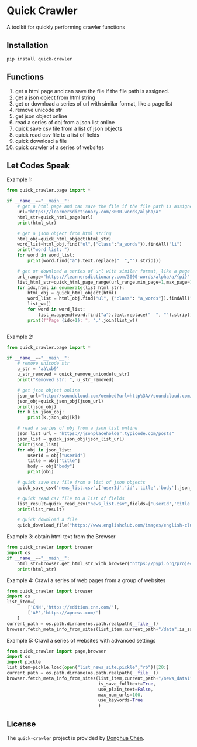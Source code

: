 # Quick Crawler

A toolkit for quickly performing crawler functions

## Installation
```pip
pip install quick-crawler
```

## Functions
1. get a html page and can save the file if the file path is assigned.
2. get a json object from html string
3. get or download a series of url with similar format, like a page list
4. remove unicode str
5. get json object online
6. read a series of obj from a json list online
7. quick save csv file from a list of json objects
8. quick read csv file to a list of fields
9. quick download a file
10. quick crawler of a series of websites


## Let Codes Speak
Example 1: 
```python
from quick_crawler.page import *

if __name__=="__main__":
    # get a html page and can save the file if the file path is assigned.
    url="https://learnersdictionary.com/3000-words/alpha/a"
    html_str=quick_html_page(url)
    print(html_str)

    # get a json object from html string
    html_obj=quick_html_object(html_str)
    word_list=html_obj.find("ul",{"class":"a_words"}).findAll("li")
    print("word list: ")
    for word in word_list:
        print(word.find("a").text.replace("  ","").strip())

    # get or download a series of url with similar format, like a page list
    url_range="https://learnersdictionary.com/3000-words/alpha/a/{pi}"
    list_html_str=quick_html_page_range(url_range,min_page=1,max_page=10)
    for idx,html in enumerate(list_html_str):
        html_obj = quick_html_object(html)
        word_list = html_obj.find("ul", {"class": "a_words"}).findAll("li")
        list_w=[]
        for word in word_list:
            list_w.append(word.find("a").text.replace("  ", "").strip())
        print(f"Page {idx+1}: ", ','.join(list_w))



```

Example 2: 
```python
from quick_crawler.page import *

if __name__=="__main__":
    # remove unicode str
    u_str = 'aà\xb9'
    u_str_removed = quick_remove_unicode(u_str)
    print("Removed str: ", u_str_removed)

    # get json object online
    json_url="http://soundcloud.com/oembed?url=http%3A//soundcloud.com/forss/flickermood&format=json"
    json_obj=quick_json_obj(json_url)
    print(json_obj)
    for k in json_obj:
        print(k,json_obj[k])

    # read a series of obj from a json list online
    json_list_url = "https://jsonplaceholder.typicode.com/posts"
    json_list = quick_json_obj(json_list_url)
    print(json_list)
    for obj in json_list:
        userId = obj["userId"]
        title = obj["title"]
        body = obj["body"]
        print(obj)

    # quick save csv file from a list of json objects
    quick_save_csv("news_list.csv",['userId','id','title','body'],json_list)

    # quick read csv file to a list of fields
    list_result=quick_read_csv("news_list.csv",fields=['userId','title'])
    print(list_result)

    # quick download a file
    quick_download_file("https://www.englishclub.com/images/english-club-C90.png",save_file_path="logo.png")


```
Example 3: obtain html text from the Browser
```python
from quick_crawler import browser
import os
if __name__=="__main__":
    html_str=browser.get_html_str_with_browser("https://pypi.org/project/quick-crawler/0.0.2/",driver_path='../../examples/browsers/chromedriver.exe')
    print(html_str)
```

Example 4: Crawl a series of web pages from a group of websites
```python
from quick_crawler import browser
import os
list_item=[
        ['CNN','https://edition.cnn.com/'],
        ['AP','https://apnews.com/']
    ]
current_path = os.path.dirname(os.path.realpath(__file__))
browser.fetch_meta_info_from_sites(list_item,current_path+"/data",is_save_fulltext=True,use_plain_text=True)
```

Example 5: Crawl a series of websites with advanced settings
```python
from quick_crawler import page,browser
import os
import pickle
list_item=pickle.load(open("list_news_site.pickle","rb"))[20:]
current_path = os.path.dirname(os.path.realpath(__file__))
browser.fetch_meta_info_from_sites(list_item,current_path+"/news_data1",
                                   is_save_fulltext=True,
                                   use_plain_text=False,
                                   max_num_urls=100,
                                   use_keywords=True
                                   )
```

## License
The `quick-crawler` project is provided by [Donghua Chen](https://github.com/dhchenx). 

